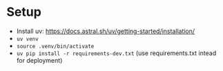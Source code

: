 # Setup
- Install uv: https://docs.astral.sh/uv/getting-started/installation/
- `uv venv`
- `source .venv/bin/activate`
- `uv pip install -r requirements-dev.txt` (use requirements.txt intead for deployment)

